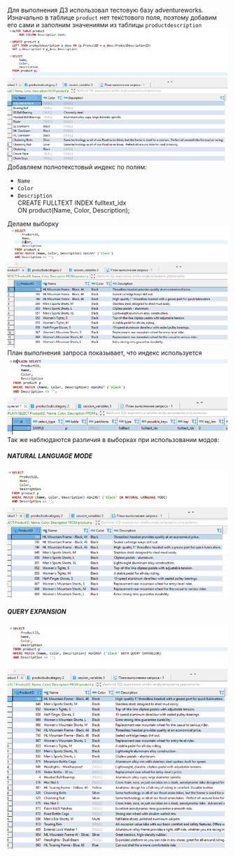 Для выполнения ДЗ использовал тестовую базу adventureworks.  
Изначально в таблице `product` нет текстового поля, поэтому добавим его сами и заполним значениями из таблицы `productdescription`  
![](https://github.com/nikerov-kirill/OtusDB_2021/blob/master/%D0%98%D0%BD%D0%B4%D0%B5%D0%BA%D1%81%D1%8B%20MySQL/Screenshot_1.png)  
Добавляем полнотекстовый индекс по полям:
 - `Name`
 - `Color`
 - `Description`  
 CREATE FULLTEXT INDEX fulltext_idx  
 ON product(Name, Color, Description);  
 
 Делаем выборку  
 ![](https://github.com/nikerov-kirill/OtusDB_2021/blob/master/%D0%98%D0%BD%D0%B4%D0%B5%D0%BA%D1%81%D1%8B%20MySQL/Screenshot_2.png)  
 План выполнения запроса показывает, что индекс используется  
 ![](https://github.com/nikerov-kirill/OtusDB_2021/blob/master/%D0%98%D0%BD%D0%B4%D0%B5%D0%BA%D1%81%D1%8B%20MySQL/Screenshot_3.png)  
 Так же наблюдаются различия в выборках при использовании модов: 
 ##### NATURAL LANGUAGE MODE  
 ![](https://github.com/nikerov-kirill/OtusDB_2021/blob/master/%D0%98%D0%BD%D0%B4%D0%B5%D0%BA%D1%81%D1%8B%20MySQL/Screenshot_4.png)  
 ##### QUERY EXPANSION  
 ![](https://github.com/nikerov-kirill/OtusDB_2021/blob/master/%D0%98%D0%BD%D0%B4%D0%B5%D0%BA%D1%81%D1%8B%20MySQL/Screenshot_5.png)
 
 

